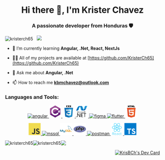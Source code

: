 ### 
<h1 align="center">Hi there 👋, I'm Krister Chavez</h1>
<h3 align="center">A passionate developer from Honduras 🛡️</h3>

<p align="left"> <img src="https://komarev.com/ghpvc/?username=kristerch65&label=Profile%20views&color=0e75b6&style=flat" alt="kristerch65" /> &nbsp; <a href="https://linkedin.com/in/krister-munguia-5292511a8"><img src="https://img.shields.io/badge/LinkedIn-%230077B5.svg?logo=linkedin&logoColor=white"></a> </p>

- 🌱 I’m currently learning **Angular, .Net, React, NextJs**

- 👨‍💻 All of my projects are available at [https://github.com/KristerCh65](https://github.com/KristerCh65)

- 💬 Ask me about **Angular, .Net**

- 📫 How to reach me **kbmchavez@outlook.com**

<h3 align="left">Languages and Tools:</h3>
<p align="center">
<a href="https://angular.io" target="_blank" rel="noreferrer"> <img src="https://angular.io/assets/images/logos/angular/angular.svg" alt="angular" width="40" height="40"/> </a> 
<a href="https://www.w3schools.com/cs/" target="_blank" rel="noreferrer"> <img src="https://raw.githubusercontent.com/devicons/devicon/master/icons/csharp/csharp-original.svg" alt="csharp" width="40" height="40"/> </a> 
<a href="https://www.w3schools.com/css/" target="_blank" rel="noreferrer"> <img src="https://raw.githubusercontent.com/devicons/devicon/master/icons/css3/css3-original-wordmark.svg" alt="css3" width="40" height="40"/> </a>
<a href="https://dotnet.microsoft.com/" target="_blank" rel="noreferrer"> <img src="https://raw.githubusercontent.com/devicons/devicon/master/icons/dot-net/dot-net-original-wordmark.svg" alt="dotnet" width="40" height="40"/> </a> 
<a href="https://www.figma.com/" target="_blank" rel="noreferrer"> <img src="https://www.vectorlogo.zone/logos/figma/figma-icon.svg" alt="figma" width="40" height="40"/> </a> 
<a href="https://flutter.dev" target="_blank" rel="noreferrer"> <img src="https://www.vectorlogo.zone/logos/flutterio/flutterio-icon.svg" alt="flutter" width="40" height="40"/> </a> 
<a href="https://www.w3.org/html/" target="_blank" rel="noreferrer"> <img src="https://raw.githubusercontent.com/devicons/devicon/master/icons/html5/html5-original-wordmark.svg" alt="html5" width="40" height="40"/> </a> </p>
<p align="center">   
<a href="https://developer.mozilla.org/en-US/docs/Web/JavaScript" target="_blank" rel="noreferrer"> <img src="https://raw.githubusercontent.com/devicons/devicon/master/icons/javascript/javascript-original.svg" alt="javascript" width="40" height="40"/> </a> 
<a href="https://www.microsoft.com/en-us/sql-server" target="_blank" rel="noreferrer"> <img src="https://www.svgrepo.com/show/303229/microsoft-sql-server-logo.svg" alt="mssql" width="40" height="40"/> </a> 
<a href="https://www.mysql.com/" target="_blank" rel="noreferrer"> <img src="https://raw.githubusercontent.com/devicons/devicon/master/icons/mysql/mysql-original-wordmark.svg" alt="mysql" width="40" height="40"/> </a> 
<a href="https://www.php.net" target="_blank" rel="noreferrer"> <img src="https://raw.githubusercontent.com/devicons/devicon/master/icons/php/php-original.svg" alt="php" width="40" height="40"/> </a> 
<a href="https://postman.com" target="_blank" rel="noreferrer"> <img src="https://www.vectorlogo.zone/logos/getpostman/getpostman-icon.svg" alt="postman" width="40" height="40"/> </a> 
<a href="https://reactjs.org/" target="_blank" rel="noreferrer"> <img src="https://raw.githubusercontent.com/devicons/devicon/master/icons/react/react-original-wordmark.svg" alt="react" width="40" height="40"/> </a> 
<a href="https://www.typescriptlang.org/" target="_blank" rel="noreferrer"> <img src="https://raw.githubusercontent.com/devicons/devicon/master/icons/typescript/typescript-original.svg" alt="typescript" width="40" height="40"/> </a> </p>


<p>
  <img align="left" src="https://github-readme-stats.vercel.app/api?username=kristerch65&show_icons=true&locale=en" alt="kristerch65" />
  <img align="left" src="https://github-readme-stats.vercel.app/api/top-langs?username=kristerch65&show_icons=true&locale=en&layout=compact" alt="kristerch65" />
  <img align="left" src="https://github-contributor-stats.vercel.app/api?username=KristerCh65&limit=5&theme=oldie&combine_all_yearly_contributions=true">
</p>
<br>
<p align="right">
  <a href="https://app.daily.dev/krisbch"><img src="https://api.daily.dev/devcards/v2/jLgxYsYGs9NVRvGVdEOJJ.png?type=default&r=ykz" width="356" alt="KrisBCh's Dev Card"/></a>
</p>

